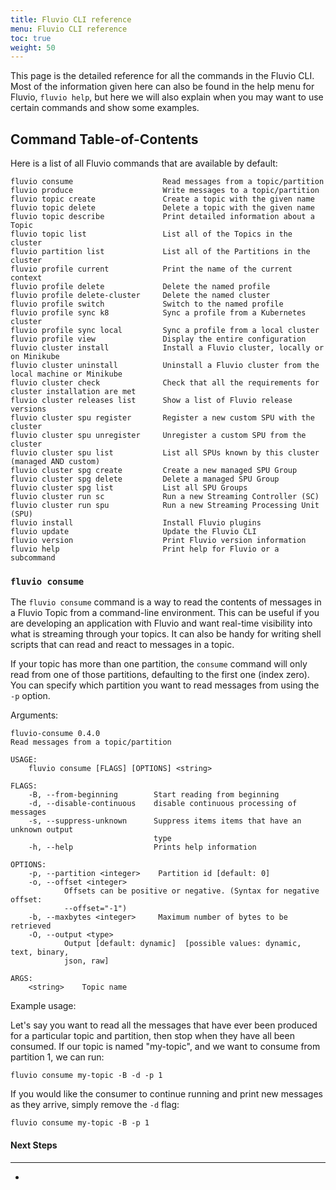 ```yaml
---
title: Fluvio CLI reference
menu: Fluvio CLI reference
toc: true
weight: 50
---
```


This page is the detailed reference for all the commands in the Fluvio CLI.
Most of the information given here can also be found in the help menu for
Fluvio, `fluvio help`, but here we will also explain when you may want to
use certain commands and show some examples.

## Command Table-of-Contents

Here is a list of all Fluvio commands that are available by default:

```
fluvio consume                    Read messages from a topic/partition
fluvio produce                    Write messages to a topic/partition
fluvio topic create               Create a topic with the given name
fluvio topic delete               Delete a topic with the given name
fluvio topic describe             Print detailed information about a Topic
fluvio topic list                 List all of the Topics in the cluster
fluvio partition list             List all of the Partitions in the cluster
fluvio profile current            Print the name of the current context
fluvio profile delete             Delete the named profile
fluvio profile delete-cluster     Delete the named cluster
fluvio profile switch             Switch to the named profile
fluvio profile sync k8            Sync a profile from a Kubernetes cluster
fluvio profile sync local         Sync a profile from a local cluster
fluvio profile view               Display the entire configuration
fluvio cluster install            Install a Fluvio cluster, locally or on Minikube
fluvio cluster uninstall          Uninstall a Fluvio cluster from the local machine or Minikube
fluvio cluster check              Check that all the requirements for cluster installation are met
fluvio cluster releases list      Show a list of Fluvio release versions
fluvio cluster spu register       Register a new custom SPU with the cluster
fluvio cluster spu unregister     Unregister a custom SPU from the cluster
fluvio cluster spu list           List all SPUs known by this cluster (managed AND custom)
fluvio cluster spg create         Create a new managed SPU Group
fluvio cluster spg delete         Delete a managed SPU Group
fluvio cluster spg list           List all SPU Groups
fluvio cluster run sc             Run a new Streaming Controller (SC)
fluvio cluster run spu            Run a new Streaming Processing Unit (SPU)
fluvio install                    Install Fluvio plugins
fluvio update                     Update the Fluvio CLI
fluvio version                    Print Fluvio version information
fluvio help                       Print help for Fluvio or a subcommand
```

### `fluvio consume`

The `fluvio consume` command is a way to read the contents of messages in a Fluvio Topic
from a command-line environment. This can be useful if you are developing an application
with Fluvio and want real-time visibility into what is streaming through your topics.
It can also be handy for writing shell scripts that can read and react to messages in a
topic.

If your topic has more than one partition, the `consume` command will only read from one
of those partitions, defaulting to the first one (index zero). You can specify which
partition you want to read messages from using the `-p` option.

Arguments:

```
fluvio-consume 0.4.0
Read messages from a topic/partition

USAGE:
    fluvio consume [FLAGS] [OPTIONS] <string>

FLAGS:
    -B, --from-beginning        Start reading from beginning
    -d, --disable-continuous    disable continuous processing of messages
    -s, --suppress-unknown      Suppress items items that have an unknown output
                                type
    -h, --help                  Prints help information

OPTIONS:
    -p, --partition <integer>    Partition id [default: 0]
    -o, --offset <integer>
            Offsets can be positive or negative. (Syntax for negative offset:
            --offset="-1")
    -b, --maxbytes <integer>     Maximum number of bytes to be retrieved
    -O, --output <type>
            Output [default: dynamic]  [possible values: dynamic, text, binary,
            json, raw]

ARGS:
    <string>    Topic name
```

Example usage:

Let's say you want to read all the messages that have ever been produced for a particular
topic and partition, then stop when they have all been consumed. If our topic is named
"my-topic", and we want to consume from partition 1, we can run:

```
fluvio consume my-topic -B -d -p 1 
```

If you would like the consumer to continue running and print new messages as they arrive,
simply remove the `-d` flag:

```
fluvio consume my-topic -B -p 1
```

#### Next Steps
----------------

*
